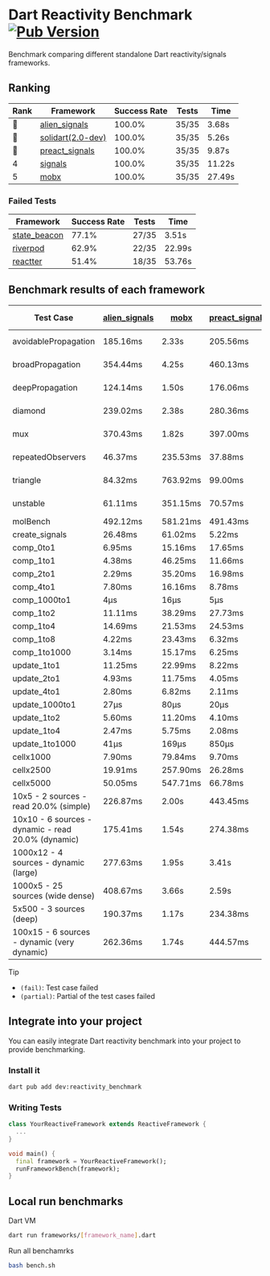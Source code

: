 # Dart Reactivity Benchmark [![Pub Version](https://img.shields.io/pub/v/reactivity_benchmark)](https://pub.dev/packages/reactivity_benchmark)

Benchmark comparing different standalone Dart reactivity/signals frameworks.

## Ranking

<!-- ranking start -->
| Rank | Framework | Success Rate | Tests | Time |
|------|-----------|--------------|-------|------|
| 🥇 | [alien_signals](https://github.com/medz/alien-signals-dart) | 100.0% | 35/35 | 3.68s |
| 🥈 | [solidart(2.0-dev)](https://github.com/nank1ro/solidart/tree/dev) | 100.0% | 35/35 | 5.26s |
| 🥉 | [preact_signals](https://pub.dev/packages/preact_signals) | 100.0% | 35/35 | 9.87s |
| 4 | [signals](https://github.com/rodydavis/signals.dart) | 100.0% | 35/35 | 11.22s |
| 5 | [mobx](https://github.com/mobxjs/mobx.dart) | 100.0% | 35/35 | 27.49s |

<!-- ranking end -->

### **Failed Tests**

<!-- fail start -->
| Framework | Success Rate | Tests | Time |
|-----------|--------------|-------|------|
| [state_beacon](https://github.com/jinyus/dart_beacon) | 77.1% | 27/35 | 3.51s |
| [riverpod](https://github.com/rrousselGit/riverpod) | 62.9% | 22/35 | 22.99s |
| [reactter](https://github.com/2devs-team/reactter) | 51.4% | 18/35 | 53.76s |

<!-- fail end -->

## Benchmark results of each framework

<!-- test-case start -->
| Test Case | [alien_signals](https://github.com/medz/alien-signals-dart) | [mobx](https://github.com/mobxjs/mobx.dart) | [preact_signals](https://pub.dev/packages/preact_signals) | [reactter](https://github.com/2devs-team/reactter) | [riverpod](https://github.com/rrousselGit/riverpod) | [signals](https://github.com/rodydavis/signals.dart) | [solidart(2.0-dev)](https://github.com/nank1ro/solidart/tree/dev) | [state_beacon](https://github.com/jinyus/dart_beacon) |
|---|---|---|---|---|---|---|---|---|
| avoidablePropagation | 185.16ms | 2.33s | 205.56ms | 1.25s | 1.43s | 215.96ms | 272.46ms | 158.01ms (fail) |
| broadPropagation | 354.44ms | 4.25s | 460.13ms | 4.99s | 82.39ms (fail) | 459.85ms | 496.43ms | 6.46ms (fail) |
| deepPropagation | 124.14ms | 1.50s | 176.06ms | 4.00s | 1.97s (fail) | 193.39ms | 168.59ms | 145.66ms (fail) |
| diamond | 239.02ms | 2.38s | 280.36ms | 14.03s (fail) | 2.60s (fail) | 296.86ms | 346.88ms | 198.92ms (fail) |
| mux | 370.43ms | 1.82s | 397.00ms | 1.02s | 568.92ms (fail) | 411.34ms | 436.78ms | 192.18ms (fail) |
| repeatedObservers | 46.37ms | 235.53ms | 37.88ms | 9.74s | 399.48ms (fail) | 46.95ms | 77.92ms | 53.15ms (fail) |
| triangle | 84.32ms | 763.92ms | 99.00ms | 4.52s | 855.77ms (fail) | 104.05ms | 116.13ms | 78.95ms (fail) |
| unstable | 61.11ms | 351.15ms | 70.57ms | 7.64s | 651.04ms (fail) | 74.21ms | 94.11ms | 338.18ms (fail) |
| molBench | 492.12ms | 581.21ms | 491.43ms | 5.90s | 11.77ms | 488.67ms | 492.24ms | 1.15ms |
| create_signals | 26.48ms | 61.02ms | 5.22ms | 13.34ms | 24.07ms | 26.06ms | 93.68ms | 63.09ms |
| comp_0to1 | 6.95ms | 15.16ms | 17.65ms | 13.68ms | 13.74ms | 11.94ms | 35.00ms | 52.77ms |
| comp_1to1 | 4.38ms | 46.25ms | 11.66ms | 99.56ms | 23.38ms | 18.57ms | 53.66ms | 54.73ms |
| comp_2to1 | 2.29ms | 35.20ms | 16.98ms | 72.37ms | 23.08ms | 10.94ms | 10.10ms | 36.67ms |
| comp_4to1 | 7.80ms | 16.16ms | 8.78ms | 85.23ms | 6.42ms | 8.27ms | 16.93ms | 16.82ms |
| comp_1000to1 | 4μs | 16μs | 5μs | 59.32ms | 3μs | 5μs | 18μs | 42μs |
| comp_1to2 | 11.11ms | 38.29ms | 27.73ms | 66.89ms | 9.96ms | 19.96ms | 33.90ms | 44.79ms |
| comp_1to4 | 14.69ms | 21.53ms | 24.53ms | 99.18ms | 24.01ms | 10.08ms | 17.87ms | 43.62ms |
| comp_1to8 | 4.22ms | 23.43ms | 6.32ms | 116.37ms | 4.90ms | 7.07ms | 22.01ms | 42.72ms |
| comp_1to1000 | 3.14ms | 15.17ms | 6.25ms | 47.90ms | 4.20ms | 4.57ms | 14.97ms | 38.14ms |
| update_1to1 | 11.25ms | 22.99ms | 8.22ms | N/A | 83.38ms | 9.38ms | 16.15ms | 5.73ms |
| update_2to1 | 4.93ms | 11.75ms | 4.05ms | N/A | 42.80ms | 4.60ms | 7.92ms | 2.89ms |
| update_4to1 | 2.80ms | 6.82ms | 2.11ms | N/A | 20.40ms | 2.36ms | 4.06ms | 1.47ms |
| update_1000to1 | 27μs | 80μs | 20μs | N/A | 193μs | 23μs | 41μs | 15μs |
| update_1to2 | 5.60ms | 11.20ms | 4.10ms | N/A | 41.98ms | 4.96ms | 7.89ms | 2.95ms |
| update_1to4 | 2.47ms | 5.75ms | 2.08ms | N/A | 20.32ms | 2.35ms | 4.16ms | 1.47ms |
| update_1to1000 | 41μs | 169μs | 850μs | N/A | 95μs | 44μs | 149μs | 384μs |
| cellx1000 | 7.90ms | 79.84ms | 9.70ms | N/A | N/A | 10.01ms | 13.22ms | 5.63ms |
| cellx2500 | 19.91ms | 257.90ms | 26.28ms | N/A | N/A | 34.13ms | 33.54ms | 25.61ms |
| cellx5000 | 50.05ms | 547.71ms | 66.78ms | N/A | N/A | 76.81ms | 83.43ms | 72.44ms |
| 10x5 - 2 sources - read 20.0% (simple) | 226.87ms | 2.00s | 443.45ms | N/A | 2.28s | 509.92ms | 343.52ms | 285.95ms |
| 10x10 - 6 sources - dynamic - read 20.0% (dynamic) | 175.41ms | 1.54s | 274.38ms | N/A | 1.54s (partial) | 278.48ms | 243.58ms | 222.99ms |
| 1000x12 - 4 sources - dynamic (large) | 277.63ms | 1.95s | 3.41s | N/A | 2.54s (partial) | 3.76s | 467.51ms | 336.48ms |
| 1000x5 - 25 sources (wide dense) | 408.67ms | 3.66s | 2.59s | N/A | 4.43s | 3.42s | 593.63ms | 510.90ms |
| 5x500 - 3 sources (deep) | 190.37ms | 1.17s | 234.38ms | N/A | 1.41s | 227.58ms | 255.50ms | 206.40ms |
| 100x15 - 6 sources - dynamic (very dynamic) | 262.36ms | 1.74s | 444.57ms | N/A | 1.86s (partial) | 474.86ms | 381.11ms | 260.94ms |

<!-- test-case end -->

> [!TIP]
> - `(fail)`: Test case failed
> - `(partial)`: Partial of the test cases failed

## Integrate into your project

You can easily integrate Dart reactivity benchmark into your project to provide benchmarking.

### Install it

```bash
dart pub add dev:reactivity_benchmark
```

### Writing Tests

```dart
class YourReactiveFramework extends ReactiveFramework {
  ...
}

void main() {
  final framework = YourReactiveFramework();
  runFrameworkBench(framework);
}
```

## Local run benchmarks

Dart VM
```bash
dart run frameworks/[framework_name].dart
```

Run all benchamrks
```bash
bash bench.sh
```
